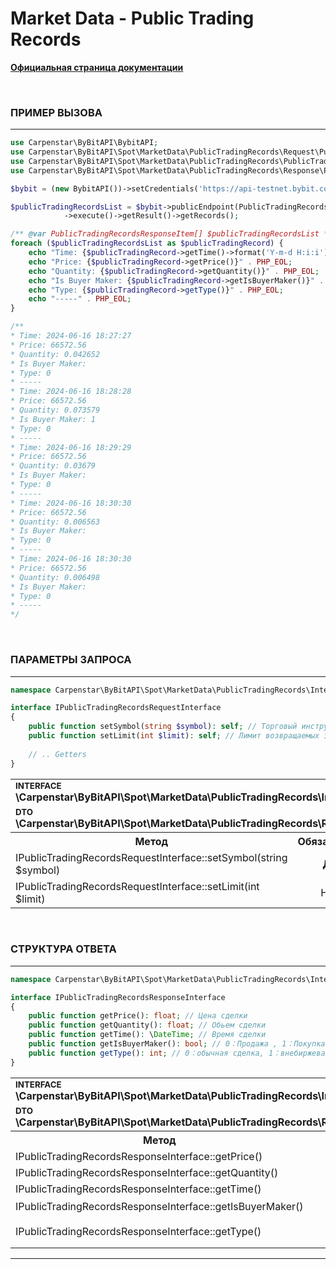 # Market Data - Public Trading Records
<b>[Официальная страница документации](https://bybit-exchange.github.io/docs/spot/public/recent-trade)</b>

<br />

<h3 align="left" width="100%"><b>ПРИМЕР ВЫЗОВА</b></h3>

---

```php
use Carpenstar\ByBitAPI\BybitAPI;
use Carpenstar\ByBitAPI\Spot\MarketData\PublicTradingRecords\Request\PublicTradingRecordsRequest;
use Carpenstar\ByBitAPI\Spot\MarketData\PublicTradingRecords\PublicTradingRecords;
use Carpenstar\ByBitAPI\Spot\MarketData\PublicTradingRecords\Response\PublicTradingRecordsResponseItem;

$bybit = (new BybitAPI())->setCredentials('https://api-testnet.bybit.com', 'apiKey', 'apiSecret');

$publicTradingRecordsList = $bybit->publicEndpoint(PublicTradingRecords::class, (new PublicTradingRecordsRequest())->setSymbol("BTCUSDT")->setLimit(5))
            ->execute()->getResult()->getRecords();

/** @var PublicTradingRecordsResponseItem[] $publicTradingRecordsList */
foreach ($publicTradingRecordsList as $publicTradingRecord) {
    echo "Time: {$publicTradingRecord->getTime()->format('Y-m-d H:i:i')}" . PHP_EOL;
    echo "Price: {$publicTradingRecord->getPrice()}" . PHP_EOL;
    echo "Quantity: {$publicTradingRecord->getQuantity()}" . PHP_EOL;
    echo "Is Buyer Maker: {$publicTradingRecord->getIsBuyerMaker()}" . PHP_EOL;
    echo "Type: {$publicTradingRecord->getType()}" . PHP_EOL;
    echo "-----" . PHP_EOL;
}

/**
* Time: 2024-06-16 18:27:27
* Price: 66572.56
* Quantity: 0.042652
* Is Buyer Maker:
* Type: 0
* -----
* Time: 2024-06-16 18:28:28
* Price: 66572.56
* Quantity: 0.073579
* Is Buyer Maker: 1
* Type: 0
* -----
* Time: 2024-06-16 18:29:29
* Price: 66572.56
* Quantity: 0.03679
* Is Buyer Maker:
* Type: 0
* -----
* Time: 2024-06-16 18:30:30
* Price: 66572.56
* Quantity: 0.006563
* Is Buyer Maker:
* Type: 0
* -----
* Time: 2024-06-16 18:30:30
* Price: 66572.56
* Quantity: 0.006498
* Is Buyer Maker:
* Type: 0
* -----
*/
```

<br />

<h3 align="left" width="100%"><b>ПАРАМЕТРЫ ЗАПРОСА</b></h3>

---

```php
namespace Carpenstar\ByBitAPI\Spot\MarketData\PublicTradingRecords\Interfaces;

interface IPublicTradingRecordsRequestInterface
{
    public function setSymbol(string $symbol): self; // Торговый инструмент
    public function setLimit(int $limit): self; // Лимит возвращаемых записей на запрос
    
    // .. Getters
}
```

<table style="width: 100%">
  <tr>
    <td colspan="3">
        <sup><b>INTERFACE</b></sup> <br />
        <b>\Carpenstar\ByBitAPI\Spot\MarketData\PublicTradingRecords\Interfaces\IPublicTradingRecordsRequestInterface::class</b>
    </td>
  </tr>
  <tr>
    <td colspan="3">
        <sup><b>DTO</b></sup> <br />
        <b>\Carpenstar\ByBitAPI\Spot\MarketData\PublicTradingRecords\Request\PublicTradingRecordsRequest::class</b>
    </td>
  </tr>
  <tr>
    <th style="width: 40%; text-align: center">Метод</th>
    <th style="width: 10%; text-align: center">Обязательно</th>
    <th style="width: 50%; text-align: center">Описание</th>
  </tr>
  <tr>
    <td>IPublicTradingRecordsRequestInterface::setSymbol(string $symbol)</td>
    <td style="text-align: center"><b>ДА</b></td>
    <td>Торговый инструмент</td>
  </tr>
  <tr>
    <td>IPublicTradingRecordsRequestInterface::setLimit(int $limit)</td>
    <td style="text-align: center">НЕТ</td>
    <td>Лимит возвращаемых записей на запрос </td>
  </tr>
</table>

<br />

<h3 align="left" width="100%"><b>CТРУКТУРА ОТВЕТА</b></h3>

---

```php
namespace Carpenstar\ByBitAPI\Spot\MarketData\PublicTradingRecords\Interfaces;

interface IPublicTradingRecordsResponseInterface
{
    public function getPrice(): float; // Цена сделки
    public function getQuantity(): float; // Обьем сделки
    public function getTime(): \DateTime; // Время сделки
    public function getIsBuyerMaker(): bool; // 0：Продажа , 1：Покупка
    public function getType(): int; // 0：обычная сделка, 1：внебиржевая сделка (OTC)
}
```

<table style="width: 100%">
  <tr>
    <td colspan="3">
        <sup><b>INTERFACE</b></sup> <br />
        <b>\Carpenstar\ByBitAPI\Spot\MarketData\PublicTradingRecords\Interfaces\IPublicTradingRecordsResponseInterface::class</b>
    </td>
  </tr>
  <tr>
    <td colspan="3">
        <sup><b>DTO</b></sup> <br />
        <b>\Carpenstar\ByBitAPI\Spot\MarketData\PublicTradingRecords\Response\PublicTradingRecordsResponse::class</b>
    </td>
  </tr>
  <tr>
    <th style="width: 30%; text-align: center">Метод</th>
    <th style="width: 20%; text-align: center">Тип</th>
    <th style="width: 50%; text-align: center">Описание</th>
  </tr>
  <tr>
    <td>IPublicTradingRecordsResponseInterface::getPrice()</td>
    <td style="text-align: center">float</td>
    <td> Цена сделки </td>
  </tr>
  <tr>
    <td>IPublicTradingRecordsResponseInterface::getQuantity()</td>
    <td style="text-align: center">float</td>
    <td> Обьем сделки </td>
  </tr>
  <tr>
    <td>IPublicTradingRecordsResponseInterface::getTime()</td>
    <td style="text-align: center">DateTime</td>
    <td> Время сделки </td>
  </tr>
  <tr>
    <td>IPublicTradingRecordsResponseInterface::getIsBuyerMaker()</td>
    <td style="text-align: center">bool</td>
    <td> 0：Продажа , 1：Покупка </td>
  </tr>
  <tr>
    <td>IPublicTradingRecordsResponseInterface::getType()</td>
    <td style="text-align: center">int</td>
    <td> 0：обычная сделка, 1：внебиржевая сделка (OTC) </td>
  </tr>
</table>

---